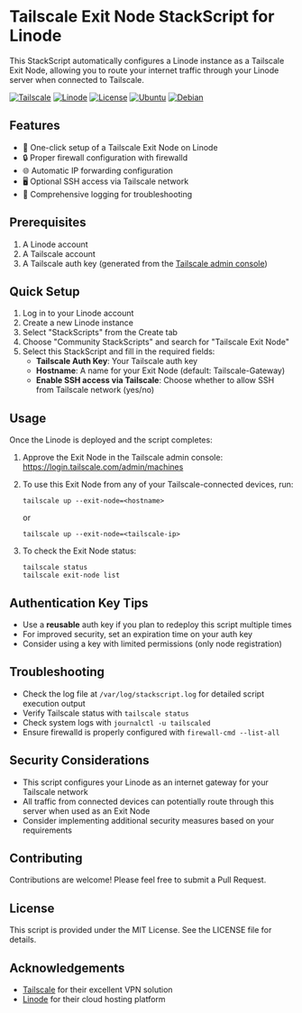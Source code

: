 # Tailscale Exit Node StackScript for Linode

This StackScript automatically configures a Linode instance as a Tailscale Exit Node, allowing you to route your internet traffic through your Linode server when connected to Tailscale.

[![Tailscale](https://img.shields.io/badge/Tailscale-Compatible-blue)](https://tailscale.com)
[![Linode](https://img.shields.io/badge/Linode-StackScript-green)](https://www.linode.com/stackscripts/)
[![License](https://img.shields.io/badge/License-MIT-yellow.svg)](LICENSE)
[![Ubuntu](https://img.shields.io/badge/Ubuntu-20.04%20%7C%2022.04-orange)](https://ubuntu.com/)
[![Debian](https://img.shields.io/badge/Debian-10%20%7C%2011-red)](https://www.debian.org/)
## Features

- 🚀 One-click setup of a Tailscale Exit Node on Linode
- 🔒 Proper firewall configuration with firewalld
- 🌐 Automatic IP forwarding configuration
- 🖥️ Optional SSH access via Tailscale network
- 📝 Comprehensive logging for troubleshooting

## Prerequisites

1. A Linode account
2. A Tailscale account
3. A Tailscale auth key (generated from the [Tailscale admin console](https://login.tailscale.com/admin/settings/keys))

## Quick Setup

1. Log in to your Linode account
2. Create a new Linode instance
3. Select "StackScripts" from the Create tab
4. Choose "Community StackScripts" and search for "Tailscale Exit Node"
5. Select this StackScript and fill in the required fields:
   - **Tailscale Auth Key**: Your Tailscale auth key
   - **Hostname**: A name for your Exit Node (default: Tailscale-Gateway)
   - **Enable SSH access via Tailscale**: Choose whether to allow SSH from Tailscale network (yes/no)

## Usage

Once the Linode is deployed and the script completes:

1. Approve the Exit Node in the Tailscale admin console: 
   https://login.tailscale.com/admin/machines

2. To use this Exit Node from any of your Tailscale-connected devices, run:
   ```
   tailscale up --exit-node=<hostname>
   ```
   or
   ```
   tailscale up --exit-node=<tailscale-ip>
   ```

3. To check the Exit Node status:
   ```
   tailscale status
   tailscale exit-node list
   ```

## Authentication Key Tips

- Use a **reusable** auth key if you plan to redeploy this script multiple times
- For improved security, set an expiration time on your auth key
- Consider using a key with limited permissions (only node registration)

## Troubleshooting

- Check the log file at `/var/log/stackscript.log` for detailed script execution output
- Verify Tailscale status with `tailscale status`
- Check system logs with `journalctl -u tailscaled`
- Ensure firewalld is properly configured with `firewall-cmd --list-all`

## Security Considerations

- This script configures your Linode as an internet gateway for your Tailscale network
- All traffic from connected devices can potentially route through this server when used as an Exit Node
- Consider implementing additional security measures based on your requirements

## Contributing

Contributions are welcome! Please feel free to submit a Pull Request.

## License

This script is provided under the MIT License. See the LICENSE file for details.

## Acknowledgements

- [Tailscale](https://tailscale.com/) for their excellent VPN solution
- [Linode](https://www.linode.com/) for their cloud hosting platform
